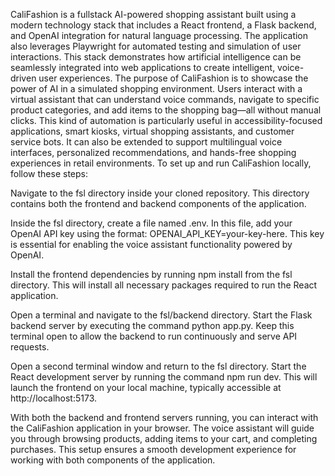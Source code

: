 CaliFashion is a fullstack AI-powered shopping assistant built using a modern technology stack that includes a React frontend, a Flask backend, and OpenAI integration for natural language processing. The application also leverages Playwright for automated testing and simulation of user interactions. This stack demonstrates how artificial intelligence can be seamlessly integrated into web applications to create intelligent, voice-driven user experiences.
The purpose of CaliFashion is to showcase the power of AI in a simulated shopping environment. Users interact with a virtual assistant that can understand voice commands, navigate to specific product categories, and add items to the shopping bag—all without manual clicks. This kind of automation is particularly useful in accessibility-focused applications, smart kiosks, virtual shopping assistants, and customer service bots. It can also be extended to support multilingual voice interfaces, personalized recommendations, and hands-free shopping experiences in retail environments.
To set up and run CaliFashion locally, follow these steps:


Navigate to the fsl directory inside your cloned repository. This directory contains both the frontend and backend components of the application.


Inside the fsl directory, create a file named .env. In this file, add your OpenAI API key using the format: OPENAI_API_KEY=your-key-here. This key is essential for enabling the voice assistant functionality powered by OpenAI.


Install the frontend dependencies by running npm install from the fsl directory. This will install all necessary packages required to run the React application.


Open a terminal and navigate to the fsl/backend directory. Start the Flask backend server by executing the command python app.py. Keep this terminal open to allow the backend to run continuously and serve API requests.


Open a second terminal window and return to the fsl directory. Start the React development server by running the command npm run dev. This will launch the frontend on your local machine, typically accessible at http://localhost:5173.


With both the backend and frontend servers running, you can interact with the CaliFashion application in your browser. The voice assistant will guide you through browsing products, adding items to your cart, and completing purchases. This setup ensures a smooth development experience for working with both components of the application.
